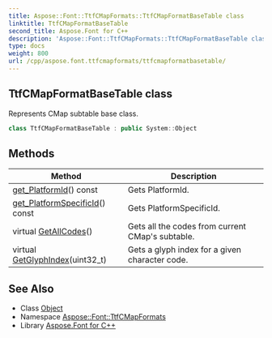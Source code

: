 ```yaml
---
title: Aspose::Font::TtfCMapFormats::TtfCMapFormatBaseTable class
linktitle: TtfCMapFormatBaseTable
second_title: Aspose.Font for C++
description: 'Aspose::Font::TtfCMapFormats::TtfCMapFormatBaseTable class. Represents CMap subtable base class in C++.'
type: docs
weight: 800
url: /cpp/aspose.font.ttfcmapformats/ttfcmapformatbasetable/
---
```

## TtfCMapFormatBaseTable class


Represents CMap subtable base class.

```cpp
class TtfCMapFormatBaseTable : public System::Object
```

## Methods

| Method | Description |
| --- | --- |
| [get_PlatformId](./get_platformid/)() const | Gets PlatformId. |
| [get_PlatformSpecificId](./get_platformspecificid/)() const | Gets PlatformSpecificId. |
| virtual [GetAllCodes](./getallcodes/)() | Gets all the codes from current CMap's subtable. |
| virtual [GetGlyphIndex](./getglyphindex/)(uint32_t) | Gets a glyph index for a given character code. |
## See Also

* Class [Object](../../system/object/)
* Namespace [Aspose::Font::TtfCMapFormats](../)
* Library [Aspose.Font for C++](../../)
